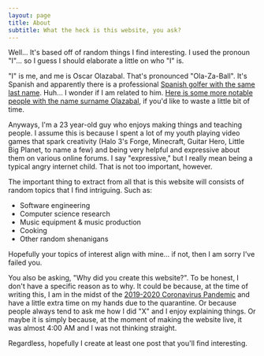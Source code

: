 ```yaml
---
layout: page
title: About
subtitle: What the heck is this website, you ask?
---
```


Well... It's based off of random things I find interesting. I used the pronoun "I"... so I guess I should elaborate a little on who "I" is.

"I" is me, and me is Oscar Olazabal. That's pronounced "Ola-Za-Ball". It's Spanish and apparently there is a professional [Spanish golfer with the same last name](https://en.wikipedia.org/wiki/Jos%C3%A9_Mar%C3%ADa_Olaz%C3%A1bal). Huh... I wonder if I am related to him. [Here is some more notable people with the name surname Olazabal](https://en.wikipedia.org/wiki/Olaz%C3%A1bal), if you'd like to waste a little bit of time.

Anyways, I'm a 23 year-old guy who enjoys making things and teaching people. I assume this is because I spent a lot of my youth playing video games that spark creativity (Halo 3's Forge, Minecraft, Guitar Hero, Little Big Planet, to name a few) and being very helpful and expressive about them on various online forums. I say "expressive," but I really mean being a typical angry internet child. That is not too important, however.

The important thing to extract from all that is this website will consists of random topics that I find intriguing. Such as:
<ul>
    <li>Software engineering</li>
    <li>Computer science research</li>
    <li>Music equipment & music production</li>
    <li>Cooking</li>
    <li>Other random shenanigans</li>
</ul>

Hopefully your topics of interest align with mine... if not, then I am sorry I've failed you.

You also be asking, "Why did you create this website?". To be honest, I don't have a specific reason as to why. It could be because, at the time of writing this, I am in the midst of the [2019-2020 Coronavirus Pandemic](https://en.wikipedia.org/wiki/2019%E2%80%9320_coronavirus_pandemic) and have a little extra time on my hands due to the quarantine. Or because people always tend to ask me how I did "X" and I enjoy explaining things. Or maybe it is simply because, at the moment of making the website live, it was almost 4:00 AM and I was not thinking straight.

Regardless, hopefully I create at least one post that you'll find interesting.
